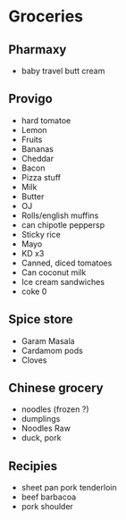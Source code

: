 # Groceries

## Pharmaxy

- baby travel butt cream

## Provigo

- hard tomatoe
- Lemon
- Fruits
- Bananas
- Cheddar
- Bacon
- Pizza stuff
- Milk
- Butter
- OJ
- Rolls/english muffins
- can chipotle peppersp
- Sticky rice
- Mayo
- KD x3
- Canned, diced tomatoes
- Can coconut milk
- Ice cream sandwiches
- coke 0

## Spice store

- Garam Masala
- Cardamom pods
- Cloves

## Chinese grocery

- noodles (frozen ?)
- dumplings
- Noodles Raw
- duck, pork

## Recipies

- sheet pan pork tenderloin
- beef barbacoa
- pork shoulder
